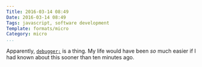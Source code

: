 ```yaml
---
Title: 2016-03-14 08:49
Date: 2016-03-14 08:49
Tags: javascript, software development
Template: formats/micro
Category: micro
...
```


Apparently, [`debugger;`] is a thing. My life would have been *so* much easier if I had known about this sooner than ten minutes ago.

[`debugger;`]: https://developer.mozilla.org/en-US/docs/Web/JavaScript/Reference/Statements/debugger
